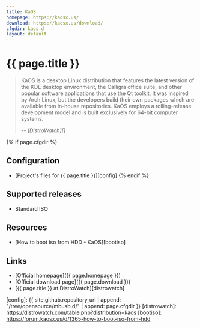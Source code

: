 ```yaml
---
title: KaOS
homepage: https://kaosx.us/
download: https://kaosx.us/download/
cfgdir: kaos.d
layout: default
---
```


# {{ page.title }}

> KaOS is a desktop Linux distribution that features the latest version of the
> KDE desktop environment, the Calligra office suite, and other popular software
> applications that use the Qt toolkit. It was inspired by Arch Linux, but the
> developers build their own packages which are available from in-house
> repositories. KaOS employs a rolling-release development model and is built
> exclusively for 64-bit computer systems.
>
> -- <cite markdown="1">[DistroWatch][]</cite>


{% if page.cfgdir %}
## Configuration

- [Project's files for {{ page.title }}][config]
{% endif %}


## Supported releases

- Standard ISO


## Resources

- [How to boot iso from HDD - KaOS][bootiso]


## Links

- [Official homepage]({{ page.homepage }})
- [Official download page]({{ page.download }})
- [{{ page.title }} at DistroWatch][distrowatch]


[config]: {{ site.github.repository_url | append: "/tree/opensource/mbusb.d/" | append: page.cfgdir }}
[distrowatch]: https://distrowatch.com/table.php?distribution=kaos
[bootiso]: https://forum.kaosx.us/d/1365-how-to-boot-iso-from-hdd
